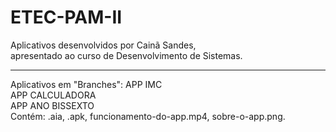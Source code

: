# ETEC-PAM-II <br>
Aplicativos desenvolvidos por Cainã Sandes, <br> apresentado ao curso de Desenvolvimento de Sistemas. <hr>
Aplicativos em "Branches":
APP IMC <br>
APP CALCULADORA <br>
APP ANO BISSEXTO <br>
Contém: .aia, .apk, funcionamento-do-app.mp4, sobre-o-app.png.
